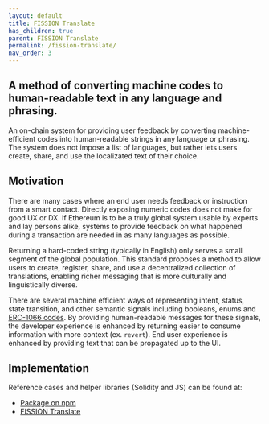 ```yaml
---
layout: default
title: FISSION Translate
has_children: true
parent: FISSION Translate
permalink: /fission-translate/
nav_order: 3
---
```


## A method of converting machine codes to human-readable text in any language and phrasing.

An on-chain system for providing user feedback by converting machine-efficient codes into human-readable strings in any language or phrasing. The system does not impose a list of languages, but rather lets users create, share, and use the localizated text of their choice.

## Motivation

There are many cases where an end user needs feedback or instruction from a smart contact. Directly exposing numeric codes does not make for good UX or DX. If Ethereum is to be a truly global system usable by experts and lay persons alike, systems to provide feedback on what happened during a transaction are needed in as many languages as possible.

Returning a hard-coded string (typically in English) only serves a small segment of the global population. This standard proposes a method to allow users to create, register, share, and use a decentralized collection of translations, enabling richer messaging that is more culturally and linguistically diverse.

There are several machine efficient ways of representing intent, status, state transition, and other semantic signals including booleans, enums and [ERC-1066 codes](https://eips.ethereum.org/EIPS/eip-1066). By providing human-readable messages for these signals, the developer experience is enhanced by returning easier to consume information with more context (ex. `revert`). End user experience is enhanced by providing text that can be propagated up to the UI.

## Implementation

Reference cases and helper libraries (Solidity and JS) can be found at:

* [Package on npm](https://www.npmjs.com/package/ethereum-localized-messaging)
* [FISSION Translate](https://github.com/fission-suite/fission-translate)
